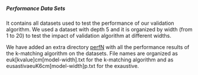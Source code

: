 ##### Performance Data Sets

It contains all datasets used to test the performance of our validation algorithm. We used a dataset with depth 5 and it is organized by width (from 1 to 20) to test the impact of validation algorithm at different widths.

We have added an extra directory [perfN](https://github.com/SESARLab/tsc-matching/tree/master/dataSet/performanceTest/deep-5/perfN) with all the performance results of the k-matching algorithm on the datasets. File names are organized as euk[kvalue]cm[model-width].txt for the k-matching algorithm and as eusastivaeuK6cm[model-width]p.txt for the exaustive.
